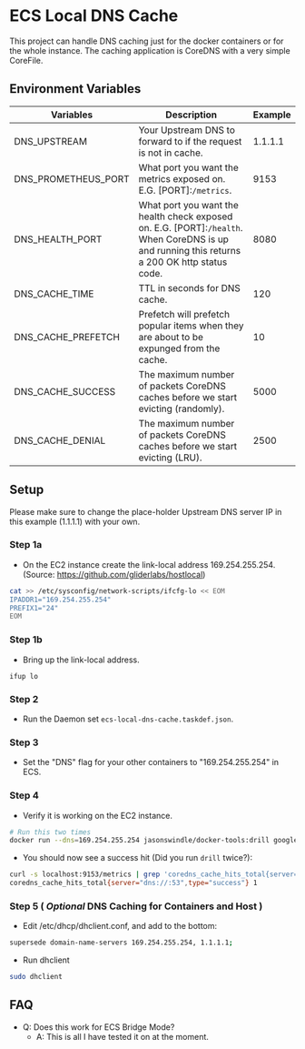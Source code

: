 # ECS Local DNS Cache
This project can handle DNS caching just for the docker containers or for the whole instance.  The caching application is CoreDNS with a very simple CoreFile.

## Environment Variables

| Variables | Description | Example |
| --- | ---   | ---     |
| DNS_UPSTREAM | Your Upstream DNS to forward to if the request is not in cache. | 1.1.1.1 |
| DNS_PROMETHEUS_PORT | What port you want the metrics exposed on. E.G. [PORT]:`/metrics`. | 9153 |
| DNS_HEALTH_PORT | What port you want the health check exposed on. E.G. [PORT]:`/health`. When CoreDNS is up and running this returns a 200 OK http status code. | 8080 |
| DNS_CACHE_TIME | TTL in seconds for DNS cache. | 120 |
| DNS_CACHE_PREFETCH | Prefetch will prefetch popular items when they are about to be expunged from the cache. | 10 |
| DNS_CACHE_SUCCESS | The maximum number of packets CoreDNS caches before we start evicting (randomly). | 5000 |
| DNS_CACHE_DENIAL | The maximum number of packets CoreDNS caches before we start evicting (LRU). | 2500 |

## Setup
Please make sure to change the place-holder Upstream DNS server IP in this example (1.1.1.1) with your own. 

### Step 1a

- On the EC2 instance create the link-local address 169.254.255.254. (Source: https://github.com/gliderlabs/hostlocal)

```bash
cat >> /etc/sysconfig/network-scripts/ifcfg-lo << EOM
IPADDR1="169.254.255.254"
PREFIX1="24"
EOM
```

### Step 1b

- Bring up the link-local address.

```
ifup lo
```



### Step 2

- Run the Daemon set `ecs-local-dns-cache.taskdef.json`.

### Step 3

- Set the "DNS" flag for your other containers to "169.254.255.254" in ECS.

### Step 4

- Verify it is working on the EC2 instance.

``` bash
# Run this two times
docker run --dns=169.254.255.254 jasonswindle/docker-tools:drill google.com
```

- You should now see a success hit (Did you run `drill` twice?):

```bash
curl -s localhost:9153/metrics | grep 'coredns_cache_hits_total{server="dns://:53",type="success"}'
coredns_cache_hits_total{server="dns://:53",type="success"} 1
```

### Step 5 ( _Optional_ DNS Caching for Containers and Host )

- Edit /etc/dhcp/dhclient.conf, and add to the bottom:

```bash
supersede domain-name-servers 169.254.255.254, 1.1.1.1;
```

- Run dhclient

```bash
sudo dhclient
```

## FAQ
- Q: Does this work for ECS Bridge Mode?
  - A: This is all I have tested it on at the moment.
